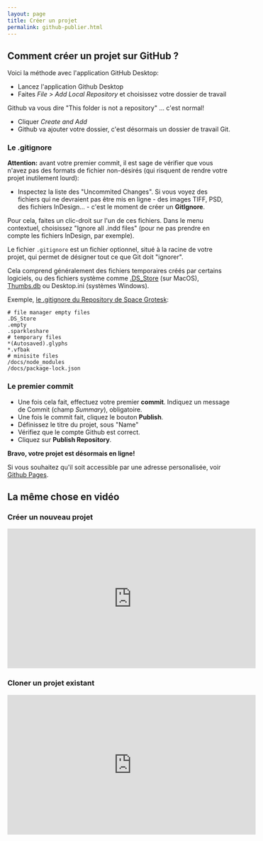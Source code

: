 ```yaml
---
layout: page
title: Créer un projet
permalink: github-publier.html
---
```


## Comment créer un projet sur GitHub ?

Voici la méthode avec l'application GitHub Desktop:

- Lancez l'application Github Desktop
- Faites *File > Add Local Repository* et choisissez votre dossier de travail

Github va vous dire "This folder is not a repository" ... c'est normal!

- Cliquer *Create and Add*
- Github va ajouter votre dossier, c'est désormais un dossier de travail Git.

### Le .gitignore

**Attention:** avant votre premier commit, il est sage de vérifier que vous n'avez pas des formats de fichier non-désirés (qui risquent de rendre votre projet inutilement lourd):

- Inspectez la liste des "Uncommited Changes". Si vous voyez des fichiers qui ne devraient pas être mis en ligne - des images TIFF, PSD, des fichiers InDesign... - c'est le moment de créer un **GitIgnore**.

Pour cela, faites un clic-droit sur l'un de ces fichiers. Dans le menu contextuel, choisissez "Ignore all .indd files" (pour ne pas prendre en compte les fichiers InDesign, par exemple).

Le fichier `.gitignore` est un fichier optionnel, situé à la racine de votre projet, qui permet de désigner tout ce que Git doit "ignorer". 

Cela comprend généralement des fichiers temporaires créés par certains logiciels, ou des fichiers système comme [.DS_Store](https://fr.wikipedia.org/wiki/.DS_Store) (sur MacOS), [Thumbs.db](https://fr.wikipedia.org/wiki/Thumbs.db) ou Desktop.ini (systèmes Windows).

Exemple, [le .gitignore du Repository de Space Grotesk](https://github.com/floriankarsten/space-grotesk/blob/master/.gitignore):

```
# file manager empty files
.DS_Store
.empty
.sparkleshare
# temporary files
*(Autosaved).glyphs
*.vfbak
# minisite files
/docs/node_modules
/docs/package-lock.json
```

### Le premier commit

- Une fois cela fait, effectuez votre premier **commit**. Indiquez un message de Commit (champ *Summary*), obligatoire.
- Une fois le commit fait, cliquez le bouton **Publish**.
- Définissez le titre du projet, sous "Name"
- Vérifiez que le compte Github est correct.
- Cliquez sur **Publish Repository**.

**Bravo, votre projet est désormais en ligne!**

Si vous souhaitez qu'il soit accessible par une adresse personalisée, voir [Github Pages](github-pages.html).

## La même chose en vidéo

### Créer un nouveau projet

<iframe width="560" height="315" src="https://www.youtube-nocookie.com/embed/oj46QLGUr_M" title="YouTube video player" frameborder="0" allow="accelerometer; autoplay; clipboard-write; encrypted-media; gyroscope; picture-in-picture" allowfullscreen></iframe>

### Cloner un projet existant

<iframe width="560" height="315" src="https://www.youtube-nocookie.com/embed/jf3zZNoYDYA" title="YouTube video player" frameborder="0" allow="accelerometer; autoplay; clipboard-write; encrypted-media; gyroscope; picture-in-picture" allowfullscreen></iframe>